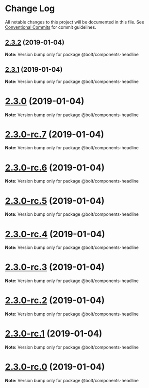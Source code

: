 # Change Log

All notable changes to this project will be documented in this file.
See [Conventional Commits](https://conventionalcommits.org) for commit guidelines.

## [2.3.2](https://github.com/bolt-design-system/bolt/tree/master/packages/components/bolt-headline/compare/v2.3.1...v2.3.2) (2019-01-04)

**Note:** Version bump only for package @bolt/components-headline





## [2.3.1](https://github.com/bolt-design-system/bolt/tree/master/packages/components/bolt-headline/compare/v2.3.0...v2.3.1) (2019-01-04)

**Note:** Version bump only for package @bolt/components-headline





# [2.3.0](https://github.com/bolt-design-system/bolt/tree/master/packages/components/bolt-headline/compare/v2.3.0-rc.7...v2.3.0) (2019-01-04)

**Note:** Version bump only for package @bolt/components-headline





# [2.3.0-rc.7](https://github.com/bolt-design-system/bolt/tree/master/packages/components/bolt-headline/compare/v2.3.0-rc.6...v2.3.0-rc.7) (2019-01-04)

**Note:** Version bump only for package @bolt/components-headline





# [2.3.0-rc.6](https://github.com/bolt-design-system/bolt/tree/master/packages/components/bolt-headline/compare/v2.3.0-rc.5...v2.3.0-rc.6) (2019-01-04)

**Note:** Version bump only for package @bolt/components-headline





# [2.3.0-rc.5](https://github.com/bolt-design-system/bolt/tree/master/packages/components/bolt-headline/compare/v2.3.0-rc.4...v2.3.0-rc.5) (2019-01-04)

**Note:** Version bump only for package @bolt/components-headline





# [2.3.0-rc.4](https://github.com/bolt-design-system/bolt/tree/master/packages/components/bolt-headline/compare/v2.3.0-rc.3...v2.3.0-rc.4) (2019-01-04)

**Note:** Version bump only for package @bolt/components-headline





# [2.3.0-rc.3](https://github.com/bolt-design-system/bolt/tree/master/packages/components/bolt-headline/compare/v2.3.0-rc.2...v2.3.0-rc.3) (2019-01-04)

**Note:** Version bump only for package @bolt/components-headline





# [2.3.0-rc.2](https://github.com/bolt-design-system/bolt/tree/master/packages/components/bolt-headline/compare/v2.3.0-rc.1...v2.3.0-rc.2) (2019-01-04)

**Note:** Version bump only for package @bolt/components-headline





# [2.3.0-rc.1](https://github.com/bolt-design-system/bolt/tree/master/packages/components/bolt-headline/compare/vv2.3.0-rc.0...v2.3.0-rc.1) (2019-01-04)

**Note:** Version bump only for package @bolt/components-headline





# [2.3.0-rc.0](https://github.com/bolt-design-system/bolt/tree/master/packages/components/bolt-headline/compare/v2.2.1...v2.3.0-rc.0) (2019-01-04)

**Note:** Version bump only for package @bolt/components-headline
